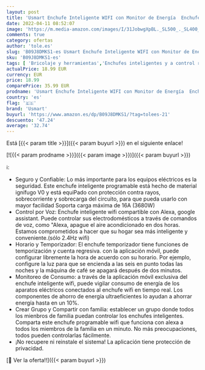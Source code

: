 ```yaml
---
layout: post
title: 'Usmart Enchufe Inteligente WIFI con Monitor de Energía  Enchufe Alexa Programable con Temporizador  Control Remoto por APP Voz  Compatible con Alexa y Google Home  Modelo  4 Packs'
date: 2022-04-11 08:52:07
image: 'https://m.media-amazon.com/images/I/31JobwgXpBL._SL500_._SL400_.jpg'
comments: true
category: ofertas
author: 'tole.es'
slug: 'B09J8DMKS1-es Usmart Enchufe Inteligente WIFI con Monitor de Energía...'
sku: 'B09J8DMKS1-es'
tags: [ 'Bricolaje y herramientas','Enchufes inteligentes y a control remoto','Enchufes y accesorios','Instalación eléctrica','alexa','enchufe','google','home','inteligente','usmart', ]
actualPrice: 18.99 EUR
currency: EUR
price: 18.99
comparePrice: 35.99 EUR
prodname: 'Usmart Enchufe Inteligente WIFI con Monitor de Energía  Enchufe Alexa Programable con Temporizador  Control Remoto por APP Voz  Compatible con Alexa y Google Home  Modelo  4 Packs'
country: 'es'
flag: '🇪🇸'
brand: 'Usmart'
buyurl: 'https://www.amazon.es/dp/B09J8DMKS1/?tag=tolees-21'
descuento: '47.24'
average: '32.74'
---
```


Está [{{< param title >}}]({{< param buyurl >}}) en el siguiente enlace!

[![{{< param prodname >}}]({{< param image >}})]({{< param buyurl >}})

ℹ️:

- Seguro y Confiable: Lo más importante para los equipos eléctricos es la seguridad. Este enchufe inteligente programable está hecho de material ignífugo V0 y está equiPado con protección contra rayos, sobrecorriente y sobrecarga del circuito, para que pueda usarlo con mayor facilidad Soporta carga máxima de 16A (3680W)
- Control por Voz: Enchufe inteligente wifi compartible con Alexa, google assistant. Puede controlar sus electrodomésticos a través de comandos de voz, como "Alexa, apague el aire acondicionado en dos horas. Estamos comprometidos a hacer que su hogar sea más inteligente y conveniente.(sólo 2.4Hz wifi)
- Horario y Temporizador: El enchufe temporizador tiene funciones de temporización y cuenta regresiva. con la aplicación móvil, puede configurar libremente la hora de acuerdo con su horario. Por ejemplo, configure la luz para que se encienda a las seis en punto todas las noches y la máquina de café se apagará después de dos minutos.
- Monitoreo de Consumo: a través de la aplicación móvil exclusiva del enchufe inteligente wifi, puede vigilar consumo de energía de los aparatos eléctricos conectados al enchufe wifi en tiempo real. Los componentes de ahorro de energía ultraeficientes lo ayudan a ahorrar energía hasta en un 10%.
- Crear Grupo y Compartir con familia: establecer un grupo donde todos los mienbros de familia puedan controlar los enchufes inteligentes. Comparta este enchufe programable wifi que funciona con alexa a todos los miembros de la familia en un minuto. No más preocupaciones, todos pueden controlarlas fácilmente.
- ¡No recupere ni reinstale el sistema! La aplicación tiene protección de privacidad.

[🛒 Ver la oferta!!]({{< param buyurl >}})
